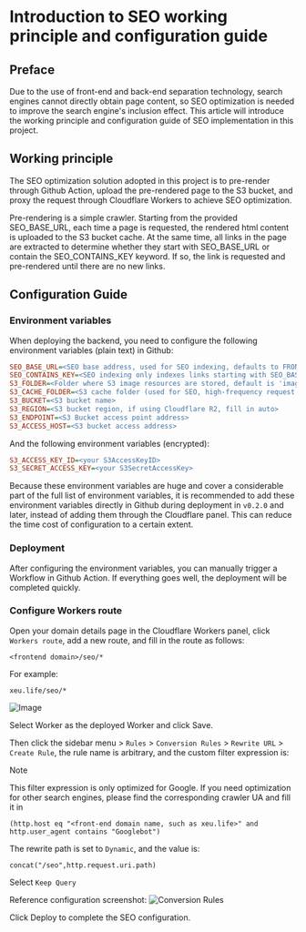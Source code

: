 # Introduction to SEO working principle and configuration guide
## Preface
Due to the use of front-end and back-end separation technology, search engines cannot directly obtain page content, so SEO optimization is needed to improve the search engine's inclusion effect. This article will introduce the working principle and configuration guide of SEO implementation in this project.

## Working principle
The SEO optimization solution adopted in this project is to pre-render through Github Action, upload the pre-rendered page to the S3 bucket, and proxy the request through Cloudflare Workers to achieve SEO optimization.

Pre-rendering is a simple crawler. Starting from the provided SEO_BASE_URL, each time a page is requested, the rendered html content is uploaded to the S3 bucket cache. At the same time, all links in the page are extracted to determine whether they start with SEO_BASE_URL or contain the SEO_CONTAINS_KEY keyword. If so, the link is requested and pre-rendered until there are no new links.

## Configuration Guide
### Environment variables
When deploying the backend, you need to configure the following environment variables (plain text) in Github:
```ini
SEO_BASE_URL=<SEO base address, used for SEO indexing, defaults to FRONTEND_URL>
SEO_CONTAINS_KEY=<SEO indexing only indexes links starting with SEO_BASE_URL or containing the SEO_CONTAINS_KEY keyword, default is empty>
S3_FOLDER=<Folder where S3 image resources are stored, default is 'images/'>
S3_CACHE_FOLDER=<S3 cache folder (used for SEO, high-frequency request cache), default is 'cache/'>
S3_BUCKET=<S3 bucket name>
S3_REGION=<S3 bucket region, if using Cloudflare R2, fill in auto>
S3_ENDPOINT=<S3 Bucket access point address>
S3_ACCESS_HOST=<S3 bucket access address>
```

And the following environment variables (encrypted):
```ini
S3_ACCESS_KEY_ID=<your S3AccessKeyID>
S3_SECRET_ACCESS_KEY=<your S3SecretAccessKey>
```

Because these environment variables are huge and cover a considerable part of the full list of environment variables, it is recommended to add these environment variables directly in Github during deployment in `v0.2.0` and later, instead of adding them through the Cloudflare panel. This can reduce the time cost of configuration to a certain extent.

### Deployment
After configuring the environment variables, you can manually trigger a Workflow in Github Action. If everything goes well, the deployment will be completed quickly.

### Configure Workers route
Open your domain details page in the Cloudflare Workers panel, click `Workers route`, add a new route, and fill in the route as follows:
```
<frontend domain>/seo/*
```
For example:
```
xeu.life/seo/*
```
![Image](https://github.com/openRin/Rin/assets/36541432/ed0ecc72-f61f-4460-8ede-4475ca54ffcb)

Select Worker as the deployed Worker and click Save.

Then click the sidebar menu > `Rules` > `Conversion Rules` > `Rewrite URL` > `Create Rule`, the rule name is arbitrary, and the custom filter expression is:
> [!NOTE]
> This filter expression is only optimized for Google. If you need optimization for other search engines, please find the corresponding crawler UA and fill it in
```
(http.host eq "<front-end domain name, such as xeu.life>" and http.user_agent contains "Googlebot")
```
The rewrite path is set to `Dynamic`, and the value is:
```
concat("/seo",http.request.uri.path)
```
Select `Keep Query`

Reference configuration screenshot:
![Conversion Rules](https://github.com/openRin/Rin/assets/36541432/657e9546-1dc0-4390-9bfc-5d3eb725e792)

Click Deploy to complete the SEO configuration.